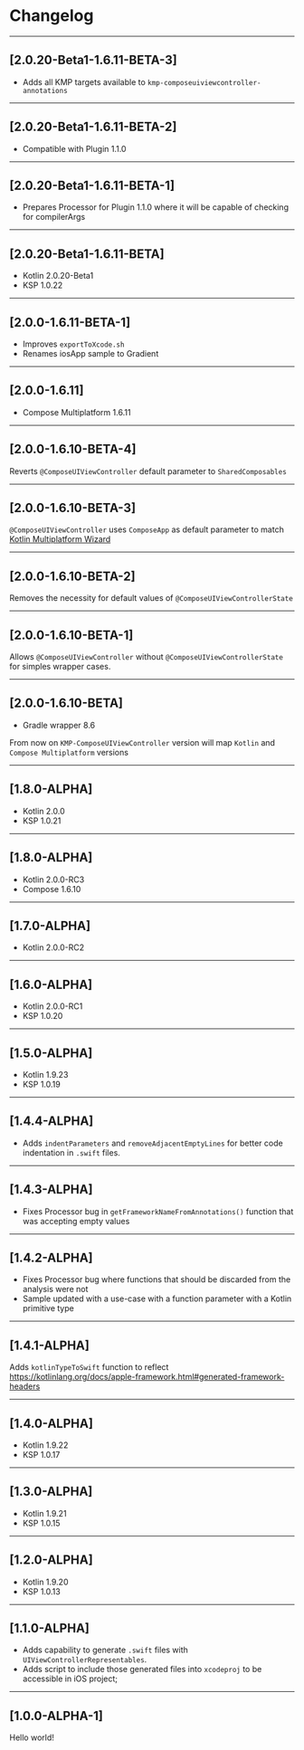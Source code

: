 # Changelog
---

## [2.0.20-Beta1-1.6.11-BETA-3]

- Adds all KMP targets available to `kmp-composeuiviewcontroller-annotations`
 
---

## [2.0.20-Beta1-1.6.11-BETA-2]

- Compatible with Plugin 1.1.0

---

## [2.0.20-Beta1-1.6.11-BETA-1]

- Prepares Processor for Plugin 1.1.0 where it will be capable of checking for compilerArgs

---

## [2.0.20-Beta1-1.6.11-BETA]

- Kotlin 2.0.20-Beta1
- KSP 1.0.22

---

## [2.0.0-1.6.11-BETA-1]

- Improves `exportToXcode.sh`
- Renames iosApp sample to Gradient

---

## [2.0.0-1.6.11]

- Compose Multiplatform 1.6.11

---

## [2.0.0-1.6.10-BETA-4]

Reverts `@ComposeUIViewController` default parameter to `SharedComposables`

---

## [2.0.0-1.6.10-BETA-3]

`@ComposeUIViewController` uses `ComposeApp` as default parameter to match [Kotlin Multiplatform Wizard](https://kmp.jetbrains.com/)

---

## [2.0.0-1.6.10-BETA-2]

Removes the necessity for default values of `@ComposeUIViewControllerState`

---

## [2.0.0-1.6.10-BETA-1]

Allows `@ComposeUIViewController` without `@ComposeUIViewControllerState` for simples wrapper cases.

---

## [2.0.0-1.6.10-BETA]

- Gradle wrapper 8.6

From now on `KMP-ComposeUIViewController` version will map `Kotlin` and `Compose Multiplatform` versions

---

## [1.8.0-ALPHA]

- Kotlin 2.0.0
- KSP 1.0.21

---

## [1.8.0-ALPHA]

- Kotlin 2.0.0-RC3
- Compose 1.6.10

---

## [1.7.0-ALPHA]

- Kotlin 2.0.0-RC2

---
## [1.6.0-ALPHA]

- Kotlin 2.0.0-RC1
- KSP 1.0.20

---

## [1.5.0-ALPHA]

- Kotlin 1.9.23
- KSP 1.0.19

---

## [1.4.4-ALPHA]

- Adds `indentParameters` and `removeAdjacentEmptyLines` for better code indentation in `.swift` files.

---

## [1.4.3-ALPHA]

- Fixes Processor bug in `getFrameworkNameFromAnnotations()` function that was accepting empty values

---

## [1.4.2-ALPHA]

- Fixes Processor bug where functions that should be discarded from the analysis were not
- Sample updated with a use-case with a function parameter with a Kotlin primitive type

---

## [1.4.1-ALPHA]

Adds `kotlinTypeToSwift` function to reflect https://kotlinlang.org/docs/apple-framework.html#generated-framework-headers

---

## [1.4.0-ALPHA]

- Kotlin 1.9.22
- KSP 1.0.17

---

## [1.3.0-ALPHA]

- Kotlin 1.9.21
- KSP 1.0.15

---

## [1.2.0-ALPHA]

- Kotlin 1.9.20
- KSP 1.0.13

---

## [1.1.0-ALPHA]

- Adds capability to generate `.swift` files with `UIViewControllerRepresentables`.
- Adds script to include those generated files into `xcodeproj` to be accessible in iOS project;

---

## [1.0.0-ALPHA-1]

Hello world!

